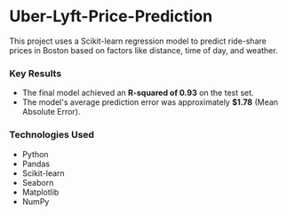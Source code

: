 # Uber-Lyft-Price-Prediction

This project uses a Scikit-learn regression model to predict ride-share prices in Boston based on factors like distance, time of day, and weather.

### Key Results
- The final model achieved an **R-squared of 0.93** on the test set.
- The model's average prediction error was approximately **$1.78** (Mean Absolute Error).

### Technologies Used
- Python
- Pandas
- Scikit-learn
- Seaborn
- Matplotlib
- NumPy
